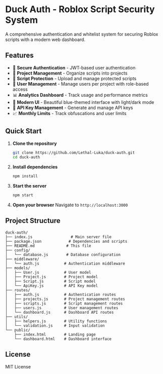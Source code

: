 # Duck Auth - Roblox Script Security System

A comprehensive authentication and whitelist system for securing Roblox scripts with a modern web dashboard.

## Features

- 🔐 **Secure Authentication** - JWT-based user authentication
- 📁 **Project Management** - Organize scripts into projects
- 📜 **Script Protection** - Upload and manage protected scripts
- 👥 **User Management** - Manage users per project with role-based access
- 📊 **Analytics Dashboard** - Track usage and performance metrics
- 🎨 **Modern UI** - Beautiful blue-themed interface with light/dark mode
- 🔑 **API Key Management** - Generate and manage API keys
- 📈 **Monthly Limits** - Track obfuscations and user limits

## Quick Start

1. **Clone the repository**
   ```bash
   git clone https://github.com/Lethal-Luka/duck-auth.git
   cd duck-auth
   ```

2. **Install dependencies**
   ```bash
   npm install
   ```

3. **Start the server**
   ```bash
   npm start
   ```

4. **Open your browser**
   Navigate to `http://localhost:3000`

## Project Structure

```
duck-auth/
├── index.js                 # Main server file
├── package.json            # Dependencies and scripts
├── README.md              # This file
├── config/
│   └── database.js        # Database configuration
├── middleware/
│   └── auth.js           # Authentication middleware
├── models/
│   ├── User.js           # User model
│   ├── Project.js        # Project model
│   ├── Script.js         # Script model
│   └── ApiKey.js         # API Key model
├── routes/
│   ├── auth.js           # Authentication routes
│   ├── projects.js       # Project management routes
│   ├── scripts.js        # Script management routes
│   ├── users.js          # User management routes
│   └── dashboard.js      # Dashboard API routes
├── utils/
│   ├── helpers.js        # Utility functions
│   └── validation.js     # Input validation
└── public/
    ├── index.html        # Landing page
    └── dashboard.html    # Dashboard interface
```

## License

MIT License